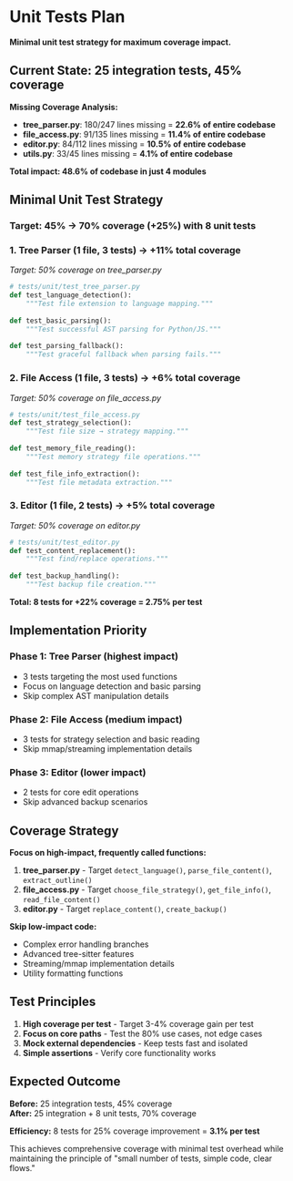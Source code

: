 # Unit Tests Plan

**Minimal unit test strategy for maximum coverage impact.**

## Current State: 25 integration tests, 45% coverage

**Missing Coverage Analysis:**
- **tree_parser.py**: 180/247 lines missing = **22.6% of entire codebase**
- **file_access.py**: 91/135 lines missing = **11.4% of entire codebase**  
- **editor.py**: 84/112 lines missing = **10.5% of entire codebase**
- **utils.py**: 33/45 lines missing = **4.1% of entire codebase**

**Total impact: 48.6% of codebase in just 4 modules**

## Minimal Unit Test Strategy

### **Target: 45% → 70% coverage (+25%) with 8 unit tests**

### 1. **Tree Parser** (1 file, 3 tests) → **+11% total coverage**
*Target: 50% coverage on tree_parser.py*

```python
# tests/unit/test_tree_parser.py
def test_language_detection():
    """Test file extension to language mapping."""
    
def test_basic_parsing():
    """Test successful AST parsing for Python/JS."""
    
def test_parsing_fallback():
    """Test graceful fallback when parsing fails."""
```

### 2. **File Access** (1 file, 3 tests) → **+6% total coverage**
*Target: 50% coverage on file_access.py*

```python  
# tests/unit/test_file_access.py
def test_strategy_selection():
    """Test file size → strategy mapping."""
    
def test_memory_file_reading():
    """Test memory strategy file operations."""
    
def test_file_info_extraction():
    """Test file metadata extraction."""
```

### 3. **Editor** (1 file, 2 tests) → **+5% total coverage**
*Target: 50% coverage on editor.py*

```python
# tests/unit/test_editor.py  
def test_content_replacement():
    """Test find/replace operations."""
    
def test_backup_handling():
    """Test backup file creation."""
```

**Total: 8 tests for +22% coverage = 2.75% per test**

## Implementation Priority

### **Phase 1: Tree Parser (highest impact)**
- 3 tests targeting the most used functions
- Focus on language detection and basic parsing
- Skip complex AST manipulation details

### **Phase 2: File Access (medium impact)**  
- 3 tests for strategy selection and basic reading
- Skip mmap/streaming implementation details

### **Phase 3: Editor (lower impact)**
- 2 tests for core edit operations
- Skip advanced backup scenarios

## Coverage Strategy

**Focus on high-impact, frequently called functions:**

1. **tree_parser.py** - Target `detect_language()`, `parse_file_content()`, `extract_outline()`
2. **file_access.py** - Target `choose_file_strategy()`, `get_file_info()`, `read_file_content()`  
3. **editor.py** - Target `replace_content()`, `create_backup()`

**Skip low-impact code:**
- Complex error handling branches
- Advanced tree-sitter features 
- Streaming/mmap implementation details
- Utility formatting functions

## Test Principles

1. **High coverage per test** - Target 3-4% coverage gain per test
2. **Focus on core paths** - Test the 80% use cases, not edge cases
3. **Mock external dependencies** - Keep tests fast and isolated
4. **Simple assertions** - Verify core functionality works

## Expected Outcome

**Before:** 25 integration tests, 45% coverage  
**After:** 25 integration + 8 unit tests, 70% coverage

**Efficiency:** 8 tests for 25% coverage improvement = **3.1% per test**

This achieves comprehensive coverage with minimal test overhead while maintaining the principle of "small number of tests, simple code, clear flows."